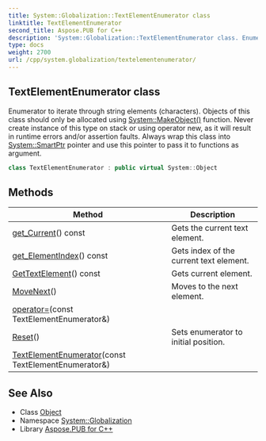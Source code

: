 ```yaml
---
title: System::Globalization::TextElementEnumerator class
linktitle: TextElementEnumerator
second_title: Aspose.PUB for C++
description: 'System::Globalization::TextElementEnumerator class. Enumerator to iterate through string elements (characters). Objects of this class should only be allocated using System::MakeObject() function. Never create instance of this type on stack or using operator new, as it will result in runtime errors and/or assertion faults. Always wrap this class into System::SmartPtr pointer and use this pointer to pass it to functions as argument in C++.'
type: docs
weight: 2700
url: /cpp/system.globalization/textelementenumerator/
---
```

## TextElementEnumerator class


Enumerator to iterate through string elements (characters). Objects of this class should only be allocated using [System::MakeObject()](../../system/makeobject/) function. Never create instance of this type on stack or using operator new, as it will result in runtime errors and/or assertion faults. Always wrap this class into [System::SmartPtr](../../system/smartptr/) pointer and use this pointer to pass it to functions as argument.

```cpp
class TextElementEnumerator : public virtual System::Object
```

## Methods

| Method | Description |
| --- | --- |
| [get_Current](./get_current/)() const | Gets the current text element. |
| [get_ElementIndex](./get_elementindex/)() const | Gets index of the current text element. |
| [GetTextElement](./gettextelement/)() const | Gets current element. |
| [MoveNext](./movenext/)() | Moves to the next element. |
| [operator=](./operator=/)(const TextElementEnumerator\&) |  |
| [Reset](./reset/)() | Sets enumerator to initial position. |
| [TextElementEnumerator](./textelementenumerator/)(const TextElementEnumerator\&) |  |
## See Also

* Class [Object](../../system/object/)
* Namespace [System::Globalization](../)
* Library [Aspose.PUB for C++](../../)
